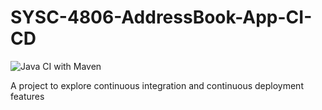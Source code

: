 # SYSC-4806-AddressBook-App-CI-CD

![Java CI with Maven](https://github.com/Marvel1754/SYSC-4806-AddressBook-App-CI-CD/actions/workflows/maven.yml/badge.svg?branch=main&event=push)


A project to explore continuous integration and continuous deployment features
